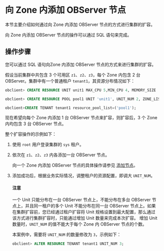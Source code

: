 # 向 Zone 内添加 OBServer 节点

本节主要介绍如何通过向 Zone 内添加 OBServer 节点的方式进行集群的扩容。

向 Zone 内添加 OBServer 节点的操作可以通过 SQL 语句来完成。

## 操作步骤

您可以通过 SQL 语句向Zone 内添加 OBServer 节点的方式来进行集群的扩容。

假设当前集群中共包含 3 个可用区 `z1`、`z2`、`z3`，每个 Zone 内包含 2 台 OBServer。集群中有一个普通租户 `tenant1`，其资源分布情况如下：

```sql
obclient> CREATE RESOURCE UNIT unit1 MAX_CPU 5,MIN_CPU 4, MEMORY_SIZE '36G', MAX_IOPS 1024, MIN_IOPS 1024, IOPS_WEIGHT=0, LOG_DISK_SIZE = '2G';

obclient> CREATE RESOURCE POOL pool1 UNIT 'unit1', UNIT_NUM 2, ZONE_LIST ('z1','z2','z3');

obclient>CREATE TENANT tenant1 resource_pool_list=('pool1');
```

现在希望向每个 Zone 内添加 1 台 OBServer 节点来扩容，则扩容后，3 个 Zone 内均包含 3 台 OBServer 节点。

整个扩容操作的示例如下：

1. 使用 `root` 用户登录集群的 `sys` 租户。

2. 依次在 `z1`、`z2`、`z3` 内各添加一台 OBServer 节点。

   向一个 Zone 内添加 OBServer 节点的具体操作请参见 [添加节点](../../../../2.basic-database-management/1.manage-clusters/5.manage-observer/1.add-observer.md)。

3. 添加成功后，根据业务实际情况，调整租户的资源配置，即调大 `UNIT_NUM`。

   <main id="notice" type='notice'>
   <h4>注意</h4>
   <p>一个 Unit 只能分布在一台 OBServer 节点上，不能分布在多台 OBServer 节点上，并且同一租户的多个 Unit 不能分布在同一台 OBServer 节点上。如果在集群扩容前，您已经通过租户扩容将 Unit 规格设置到最大配置，那么通过该方式进行集群扩容时，只能通过增加 Unit 数量来完成本次扩容。 增加 Unit 数量时，<code>UNIT_NUM</code> 的值不能大于每个 Zone 内 OBServer 节点的个数。</p>
   </main>

   本案例中，需要将 `UNIT_NUM` 的数量修改为 `3`，示例如下：

   ```sql
   obclient> ALTER RESOURCE TENANT tenant1 UNIT_NUM 3; 
   ```
